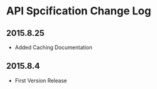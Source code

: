 # API Spcification Change Log

## 2015.8.25

* Added Caching Documentation

## 2015.8.4

* First Version Release
